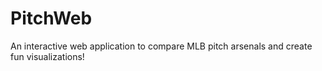 # PitchWeb

An interactive web application to compare MLB pitch arsenals and create fun visualizations!
